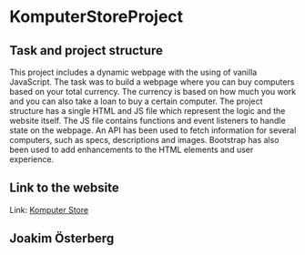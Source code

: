 # KomputerStoreProject

## Task and project structure

This project includes a dynamic webpage with the using of vanilla JavaScript. The task was to build a webpage where you can buy computers based on your total currency. The currency is based on how much you work and you can also take a loan to buy a certain computer. The project structure has a single HTML and JS file which represent the logic and the website itself. The JS file contains functions and event listeners to handle state on the webpage. An API has been used to fetch information for several computers, such as specs, descriptions and images. Bootstrap has also been used to add enhancements to the HTML elements and user experience.

## Link to the website
Link: [Komputer Store](https://juzzke93.github.io/KomputerStoreProject/)

## **Joakim Österberg**
